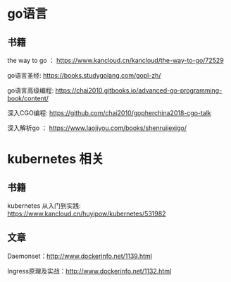 # go语言
## 书籍
the way to go ： https://www.kancloud.cn/kancloud/the-way-to-go/72529

go语言圣经:  https://books.studygolang.com/gopl-zh/

go语言高级编程: https://chai2010.gitbooks.io/advanced-go-programming-book/content/

深入CGO编程: https://github.com/chai2010/gopherchina2018-cgo-talk

深入解析go ： https://www.laojiyou.com/books/shenrujiexigo/


#  kubernetes 相关
## 书籍
kubernetes 从入门到实践: https://www.kancloud.cn/huyipow/kubernetes/531982

## 文章
Daemonset：http://www.dockerinfo.net/1139.html

Ingress原理及实战：http://www.dockerinfo.net/1132.html
